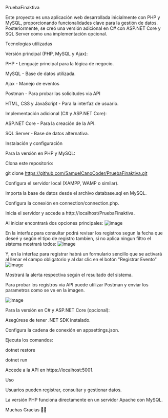 PruebaFinaktiva

Este proyecto es una aplicación web desarrollada inicialmente con PHP y MySQL, proporcionando funcionalidades clave para la gestión de datos. Posteriormente, se creó una versión adicional en C# con ASP.NET Core y SQL Server como una implementación opcional.

Tecnologías utilizadas

Versión principal (PHP, MySQL y Ajax):

PHP - Lenguaje principal para la lógica de negocio.

MySQL - Base de datos utilizada.

Ajax - Manejo de eventos 

Postman - Para probar las solicitudes via API

HTML, CSS y JavaScript - Para la interfaz de usuario.

Implementación adicional (C# y ASP.NET Core):

ASP.NET Core - Para la creación de la API.

SQL Server - Base de datos alternativa.

Instalación y configuración

Para la versión en PHP y MySQL:

Clona este repositorio:

git clone https://github.com/SamuelCanoCoder/PruebaFinaktiva.git

Configura el servidor local (XAMPP, WAMP o similar).

Importa la base de datos desde el archivo database.sql en MySQL.

Configura la conexión en connection/connection.php.

Inicia el servidor y accede a http://localhost/PruebaFinaktiva.

Al iniciar encontrará dos opciones principales:
![image](https://github.com/user-attachments/assets/54513e37-da54-4894-af41-545608c23ae1)

En la interfaz para consultar podrá revisar los registros segun la fecha que deseé y según el tipo de registro tambien, si no aplica ningun filtro el sistema mostrará todos:
![image](https://github.com/user-attachments/assets/b6922411-d445-47a4-adf9-32e6c168faa3)

Y, en la interfaz para registrar habrá un formulario sencillo que se activará al llenar el campo obligatorio y al dar clic en el botón "Registrar Evento"
![image](https://github.com/user-attachments/assets/e4f72034-9571-4c04-87cb-9dddb0073a76)

Mostrará la alerta respectiva según el resultado del sistema.

Para probar los registros via API puede utilizar Postman y enviar los parametros como se ve en la imagen.

![image](https://github.com/user-attachments/assets/a3363edf-dcd2-414c-a303-50afc53f5adb)


Para la versión en C# y ASP.NET Core (opcional):

Asegúrese de tener .NET SDK instalado.

Configura la cadena de conexión en appsettings.json.

Ejecuta los comandos:

dotnet restore

dotnet run

Accede a la API en https://localhost:5001.

Uso

Usuarios pueden registrar, consultar y gestionar datos.

La versión PHP funciona directamente en un servidor Apache con MySQL.

Muchas Gracias 🚀🚀

